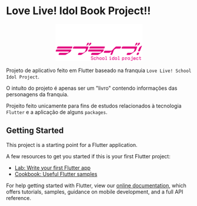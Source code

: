 # Love Live! Idol Book Project!!

<p align='center'>
    <img src='assets/images/logo.png' height=100>
<p/>

Projeto de aplicativo feito em Flutter baseado na franquia `Love Live! School Idol Project`.

O intuíto do projeto é apenas ser um "livro" contendo informações das personagens da franquia.

Projeito feito unicamente para fins de estudos relacionados à tecnologia `Flutter` e a aplicação de alguns `packages`.

## Getting Started

This project is a starting point for a Flutter application.

A few resources to get you started if this is your first Flutter project:

- [Lab: Write your first Flutter app](https://flutter.dev/docs/get-started/codelab)
- [Cookbook: Useful Flutter samples](https://flutter.dev/docs/cookbook)

For help getting started with Flutter, view our
[online documentation](https://flutter.dev/docs), which offers tutorials,
samples, guidance on mobile development, and a full API reference.
